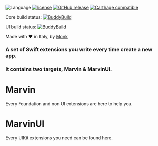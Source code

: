 ![Language](https://img.shields.io/badge/Language-Swift-orange.svg)
[![license](https://img.shields.io/github/license/monksoftware/marvin.svg)]()
[![GitHub release](https://img.shields.io/github/release/monksoftware/marvin.svg)]()
[![Carthage compatible](https://img.shields.io/badge/Carthage-compatible-4BC51D.svg?style=flat)](https://github.com/Carthage/Carthage)

Core build status: [![BuddyBuild](https://dashboard.buddybuild.com/api/statusImage?appID=5a10ddc94cdd210001ef257b&branch=master&build=latest)](https://dashboard.buddybuild.com/apps/5a10ddc94cdd210001ef257b/build/latest?branch=master)

UI build status: [![BuddyBuild](https://dashboard.buddybuild.com/api/statusImage?appID=5a10dff2e964a00001cd9d12&branch=master&build=latest)](https://dashboard.buddybuild.com/apps/5a10dff2e964a00001cd9d12/build/latest?branch=master)

Made with ❤️ in Italy, by [Monk](https://www.monksoftware.it "Monk's homepage")

### A set of Swift extensions you write every time create a new app.

### It contains two targets, Marvin & MarvinUI.


# Marvin

Every Foundation and non UI extensions are here to help you.

# MarvinUI

Every UIKit extensions you need can be found here.

